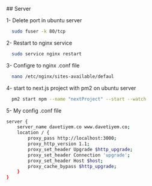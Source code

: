 ## Server

1- Delete port in ubuntu server 

```bash
  sudo fuser -k 80/tcp
```

2- Restart to nginx service

```bash
  sudo service nginx restart
```

3- Configre to nginx .conf file

```bash
  nano /etc/nginx/sites-available/defaul
```

4- start to next.js project with pm2 on ubuntu server

```bash
  pm2 start npm --name "nextProject" --start --watch
```

5- My config .conf file

```bash
server {
	server_name davetiyem.co www.davetiyem.co;
	location / {
		proxy_pass http://localhost:3000;
		proxy_http_version 1.1;
		proxy_set_header Upgrade $http_upgrade;
		proxy_set_header Connection 'upgrade';
		proxy_set_header Host $host;
		proxy_cache_bypass $http_upgrade;
	}
}
```

